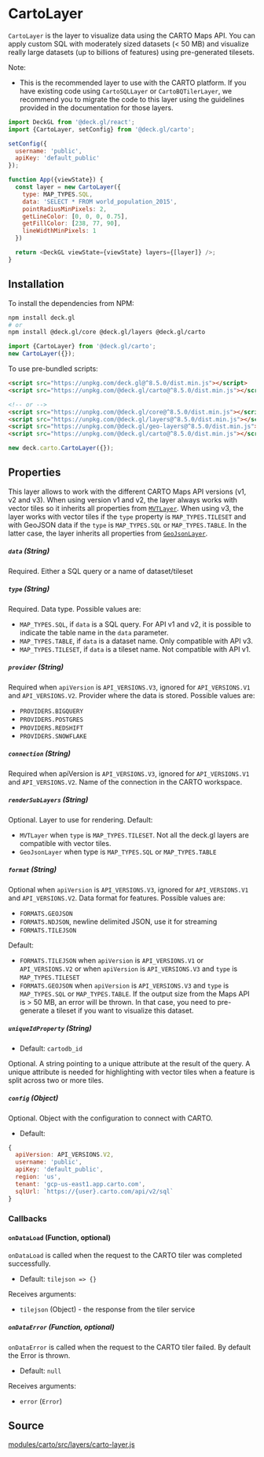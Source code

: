 

# CartoLayer

`CartoLayer` is the layer to visualize data using the CARTO Maps API. You can apply custom SQL with moderately sized datasets (< 50 MB) and visualize really large datasets (up to billions of features) using pre-generated tilesets.

Note:

- This is the recommended layer to use with the CARTO platform. If you have existing code using `CartoSQLLayer` or `CartoBQTilerLayer`, we recommend you to migrate the code to this layer using the guidelines provided in the documentation for those layers.

```js
import DeckGL from '@deck.gl/react';
import {CartoLayer, setConfig} from '@deck.gl/carto';

setConfig({
  username: 'public',
  apiKey: 'default_public'
});

function App({viewState}) {
  const layer = new CartoLayer({
    type: MAP_TYPES.SQL,
    data: 'SELECT * FROM world_population_2015',
    pointRadiusMinPixels: 2,
    getLineColor: [0, 0, 0, 0.75],
    getFillColor: [238, 77, 90],
    lineWidthMinPixels: 1
  })

  return <DeckGL viewState={viewState} layers={[layer]} />;
}
```

## Installation

To install the dependencies from NPM:

```bash
npm install deck.gl
# or
npm install @deck.gl/core @deck.gl/layers @deck.gl/carto
```

```js
import {CartoLayer} from '@deck.gl/carto';
new CartoLayer({});
```

To use pre-bundled scripts:

```html
<script src="https://unpkg.com/deck.gl@^8.5.0/dist.min.js"></script>
<script src="https://unpkg.com/@deck.gl/carto@^8.5.0/dist.min.js"></script>

<!-- or -->
<script src="https://unpkg.com/@deck.gl/core@^8.5.0/dist.min.js"></script>
<script src="https://unpkg.com/@deck.gl/layers@^8.5.0/dist.min.js"></script>
<script src="https://unpkg.com/@deck.gl/geo-layers@^8.5.0/dist.min.js"></script>
<script src="https://unpkg.com/@deck.gl/carto@^8.5.0/dist.min.js"></script>
```

```js
new deck.carto.CartoLayer({});
```


## Properties

This layer allows to work with the different CARTO Maps API versions (v1, v2 and v3). When using version v1 and v2, the layer always works with vector tiles so it inherits all properties from [`MVTLayer`](/docs/api-reference/geo-layers/mvt-layer.md). When using v3, the layer works with vector tiles if the `type` property is `MAP_TYPES.TILESET` and with GeoJSON data if the `type` is `MAP_TYPES.SQL` or `MAP_TYPES.TABLE`. In the latter case, the layer inherits all properties from [`GeoJsonLayer`](/docs/api-reference/layers/geojson-layer.md).

##### `data` (String)

Required. Either a SQL query or a name of dataset/tileset

##### `type` (String)

Required. Data type. Possible values are:

- `MAP_TYPES.SQL`, if `data` is a SQL query. For API v1 and v2, it is possible to indicate the table name in the `data` parameter.
- `MAP_TYPES.TABLE`, if `data` is a dataset name. Only compatible with API v3.
- `MAP_TYPES.TILESET`, if `data` is a tileset name. Not compatible with API v1.

##### `provider` (String)

Required when `apiVersion` is `API_VERSIONS.V3`, ignored for `API_VERSIONS.V1` and `API_VERSIONS.V2`. Provider where the data is stored. Possible values are:

- `PROVIDERS.BIGQUERY`
- `PROVIDERS.POSTGRES`
- `PROVIDERS.REDSHIFT`
- `PROVIDERS.SNOWFLAKE`

##### `connection` (String)

Required when apiVersion is `API_VERSIONS.V3`, ignored for `API_VERSIONS.V1` and `API_VERSIONS.V2`. Name of the connection in the CARTO workspace.

##### `renderSubLayers` (String)

Optional. Layer to use for rendering. Default: 

- `MVTLayer` when `type` is `MAP_TYPES.TILESET`. Not all the deck.gl layers are compatible with vector tiles.
- `GeoJsonLayer` when type is `MAP_TYPES.SQL` or `MAP_TYPES.TABLE`

##### `format` (String)

Optional when `apiVersion` is `API_VERSIONS.V3`, ignored for `API_VERSIONS.V1` and `API_VERSIONS.V2`. Data format for features. Possible values are:

- `FORMATS.GEOJSON`
- `FORMATS.NDJSON`, newline delimited JSON, use it for streaming
- `FORMATS.TILEJSON`
 
Default: 

- `FORMATS.TILEJSON` when `apiVersion` is `API_VERSIONS.V1` or `API_VERSIONS.V2` or when `apiVersion` is `API_VERSIONS.V3` and `type` is `MAP_TYPES.TILESET`
- `FORMATS.GEOJSON` when `apiVersion` is `API_VERSIONS.V3` and `type` is `MAP_TYPES.SQL` or `MAP_TYPES.TABLE`. If the output size from the Maps API is > 50 MB, an error will be thrown. In that case, you need to pre-generate a tileset if you want to visualize this dataset.

##### `uniqueIdProperty` (String)

* Default: `cartodb_id`

Optional. A string pointing to a unique attribute at the result of the query. A unique attribute is needed for highlighting with vector tiles when a feature is split across two or more tiles.

##### `config` (Object)

Optional. Object with the configuration to connect with CARTO.

* Default:

```js
{
  apiVersion: API_VERSIONS.V2,
  username: 'public',
  apiKey: 'default_public',
  region: 'us',
  tenant: 'gcp-us-east1.app.carto.com',
  sqlUrl: `https://{user}.carto.com/api/v2/sql`
}
```

### Callbacks

#### `onDataLoad` (Function, optional)

`onDataLoad` is called when the request to the CARTO tiler was completed successfully.

* Default: `tilejson => {}`

Receives arguments:

* `tilejson` (Object) - the response from the tiler service

##### `onDataError` (Function, optional)

`onDataError` is called when the request to the CARTO tiler failed. By default the Error is thrown.

* Default: `null`

Receives arguments:

* `error` (`Error`)

## Source

[modules/carto/src/layers/carto-layer.js](https://github.com/visgl/deck.gl/tree/master/modules/carto/src/layers/carto-layer.js)
